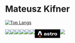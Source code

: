 # Mateusz Kifner

[![Top Langs](https://github-readme-stats.vercel.app/api/top-langs/?username=kifner-mateusz&exclude_repo=numcount2)](/README.md)

<img align="left" src="https://img.shields.io/badge/TypeScript-007ACC?style=for-the-badge&logo=typescript&logoColor=white"/>
<img align="left" src="https://img.shields.io/badge/JavaScript-323330?style=for-the-badge&logo=javascript&logoColor=F7DF1E"/>
<img align="left" src="https://img.shields.io/badge/React-20232A?style=for-the-badge&logo=react&logoColor=61DAFB"/>

<img align="left" src="https://img.shields.io/badge/strapi-2e7eea?style=for-the-badge&logo=strapi&logoColor=white" />
<img align="left" src="https://img.shields.io/badge/Node.js-339933?style=for-the-badge&logo=nodedotjs&logoColor=white" />
<img align="left" src="https://img.shields.io/badge/React_Router-CA4245?style=for-the-badge&logo=react-router&logoColor=white" />
<img align="left" src=".github/astro.svg" height="28px" />
<img align="left" src="https://img.shields.io/badge/Tailwind_CSS-38B2AC?style=for-the-badge&logo=tailwind-css&logoColor=white" />
